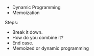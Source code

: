 - Dynamic Programming
- Memoization

Steps:
- Break it down.
- How do you combine it?
- End case.
- Memoized or dynamic programming
